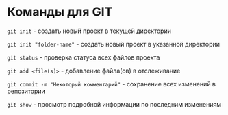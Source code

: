 # Команды для GIT

`git init` - создать новый проект в текущей директории

`git init "folder-name"` - создать новый проект в указанной директории

`git status` - проверка статуса всех файлов проекта

`git add <file(s)>` - добавление файла(ов) в отслеживание

`git commit -m "Некоторый комментарий"` - сохранение всех изменений в репозитории

`git show` - просмотр подробной информации по последним изменениям


